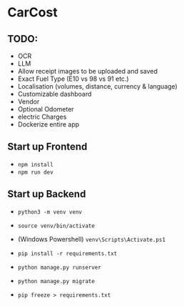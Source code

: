 # CarCost

## TODO:

- OCR
- LLM
- Allow receipt images to be uploaded and saved
- Exact Fuel Type (E10 vs 98 vs 91 etc.)
- Localisation (volumes, distance, currency & language)
- Customizable dashboard
- Vendor
- Optional Odometer
- electric Charges
- Dockerize entire app

## Start up Frontend

- `npm install`
- `npm run dev`

## Start up Backend

- `python3 -m venv venv`
- `source venv/bin/activate`
- (Windows Powershell) `venv\Scripts\Activate.ps1`
- `pip install -r requirements.txt`

- `python manage.py runserver`

- `python manage.py migrate`
- `pip freeze > requirements.txt`

